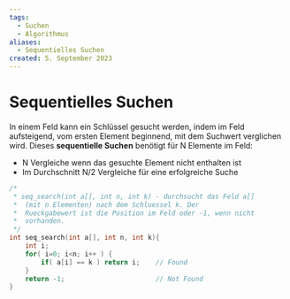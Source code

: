 ```yaml
---
tags:
  - Suchen
  - Algorithmus
aliases:
  - Sequentielles Suchen
created: 5. September 2023
---
```


# Sequentielles Suchen

In einem Feld kann ein Schlüssel gesucht werden, indem im Feld aufsteigend, vom ersten Element beginnend, mit dem Suchwert verglichen wird. Dieses **sequentielle Suchen** benötigt für N Elemente im Feld:

- N Vergleiche wenn das gesuchte Element nicht enthalten ist
- Im Durchschnitt N/2 Vergleiche für eine erfolgreiche Suche

```c
/*
 * seq_search(int a[], int n, int k) - durchsucht das Feld a[]
 *	(mit n Elementen) nach dem Schluessel k. Der
 *	Rueckgabewert ist die Position im Feld oder -1, wenn nicht
 *	vorhanden.
 */
int seq_search(int a[], int n, int k){
    int i;
    for( i=0; i<n; i++ ) {
        if( a[i] == k ) return i;    // Found
    }
    return -1;                       // Not Found
}
```